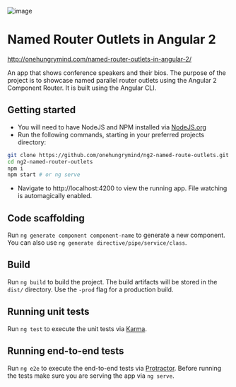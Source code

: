![image](https://cloud.githubusercontent.com/assets/1544557/19240137/f65169f6-8ebd-11e6-8b86-fa189a65b744.png)
# Named Router Outlets in Angular 2

http://onehungrymind.com/named-router-outlets-in-angular-2/

An app that shows conference speakers and their bios. The purpose of the project is to showcase named parallel router outlets using the Angular 2 Component Router. It is built using the Angular CLI.
 
## Getting started
* You will need to have NodeJS and NPM installed via [NodeJS.org](https://nodejs.org)
* Run the following commands, starting in your preferred projects directory:
```bash
git clone https://github.com/onehungrymind/ng2-named-route-outlets.git
cd ng2-named-router-outlets
npm i
npm start # or ng serve
```
* Navigate to http://localhost:4200 to view the running app. File watching is automagically enabled.

## Code scaffolding

Run `ng generate component component-name` to generate a new component. You can also use `ng generate directive/pipe/service/class`.

## Build

Run `ng build` to build the project. The build artifacts will be stored in the `dist/` directory. Use the `-prod` flag for a production build.

## Running unit tests

Run `ng test` to execute the unit tests via [Karma](https://karma-runner.github.io).

## Running end-to-end tests

Run `ng e2e` to execute the end-to-end tests via [Protractor](http://www.protractortest.org/). 
Before running the tests make sure you are serving the app via `ng serve`.
